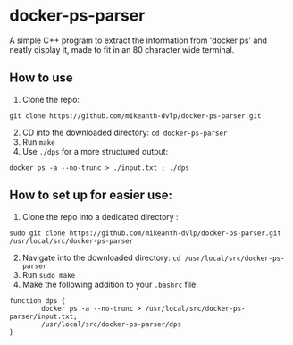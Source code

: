 # docker-ps-parser
A simple C++ program to extract the information from 'docker ps' and neatly display it, made to fit in an 80 character wide terminal.

## How to use
1. Clone the repo:
``` 
git clone https://github.com/mikeanth-dvlp/docker-ps-parser.git 
```
2. CD into the downloaded directory: `cd docker-ps-parser`
3. Run `make`
4. Use `./dps` for a more structured output: 
```
docker ps -a --no-trunc > ./input.txt ; ./dps
```

## How to set up for easier use:
1.  Clone the repo into a dedicated directory :
```
sudo git clone https://github.com/mikeanth-dvlp/docker-ps-parser.git /usr/local/src/docker-ps-parser
```
2. Navigate into the downloaded directory: `cd /usr/local/src/docker-ps-parser`
3. Run `sudo make`
4. Make the following addition to your `.bashrc` file:
```
function dps {
        docker ps -a --no-trunc > /usr/local/src/docker-ps-parser/input.txt;
        /usr/local/src/docker-ps-parser/dps
}
```
